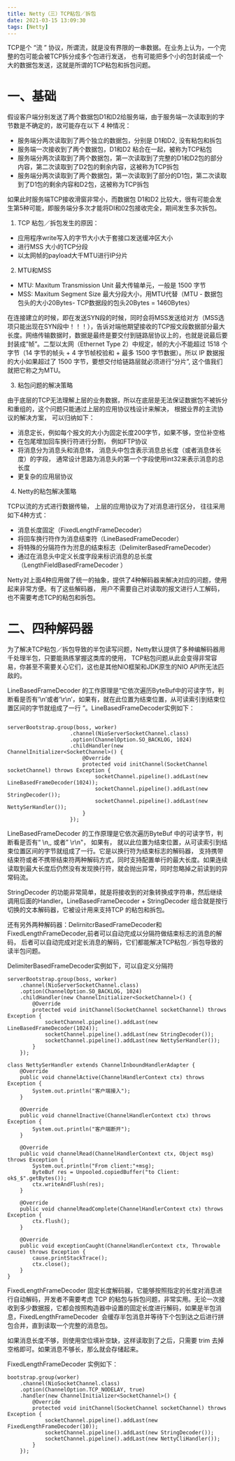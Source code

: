 ```yaml
---
title: Netty（三）TCP粘包／拆包
date: 2021-03-15 13:09:30
tags: [Netty]
---
```


TCP是个 “流 ” 协议，所谓流，就是没有界限的一串数据。在业务上认为，一个完整的包可能会被TCP拆分成多个包进行发送， 也有可能把多个小的包封装成一个大的数据包发送，这就是所谓的TCP粘包和拆包问题。


# 一、基础

假设客户端分别发送了两个数据包D1和D2给服务端，由于服务端一次读取到的字节数是不确定的，故可能存在以下 4 种情况：

+	服务端分两次读取到了两个独立的数据包，分别是 D1和D2, 没有粘包和拆包
+	服务端一次接收到了两个数据包，D1和D2 粘合在一起，被称为TCP粘包
+	服务端分两次读取到了两个数据包，第一次读取到了完整的D1和D2包的部分内容，第二次读取到了D2包的剩余内容，这被称为TCP拆包
+	服务端分两次读取到了两个数据包，第一次读取到了部分的D1包，第二次读取到了D1包的剩余内容和D2包，这被称为TCP拆包

如果此时服务端TCP接收滑窗非常小，而数据包 D1和D2 比较大，很有可能会发生第5种可能，即服务端分多次才能将DI和02包接收完全，期间发生多次拆包。



1. TCP 粘包／拆包发生的原因：

+	应用程序write写入的字节大小大于套接口发送缓冲区大小
+	进行MSS 大小的TCP分段
+	以太网帧的payload大千MTU进行IP分片


2. MTU和MSS

+	MTU: Maxitum Transmission Unit 最大传输单元，一般是 1500 字节
+	MSS: Maxitum Segment Size 最大分段大小，用MTU代替（MTU - 数据包包头的大小20Bytes- TCP数据段的包头20Bytes = 1460Bytes）

在连接建立的时候，即在发送SYN段的时候，同时会将MSS发送给对方（MSS选项只能出现在SYN段中！！！），告诉对端他期望接收的TCP报文段数据部分最大长度。网络传输数据时，数据是最终是要交付到链路层协议上的，也就是说最后要封装成“帧”。二型以太网（Ethernet Type 2）中规定，帧的大小不能超过 1518 个字节（14 字节的帧头 + 4 字节帧校验和 + 最多 1500 字节数据）。所以 IP 数据报的大小如果超过了 1500 字节，要想交付给链路层就必须进行“分片”, 这个值我们就把它称之为MTU。


3. 粘包问题的解决策略

由于底层的TCP无法理解上层的业务数据，所以在底层是无法保证数据包不被拆分和重组的，这个问题只能通过上层的应用协议栈设计来解决， 根据业界的主流协议的解决方案， 可以归纳如下：

+	消息定长，例如每个报文的大小为固定长度200字节，如果不够，空位补空格
+	在包尾增加回车换行符进行分割， 例如FTP协议
+	将消息分为消息头和消息体， 消息头中包含表示消息总长度（或者消息体长度）的字段， 通常设计思路为消息头的第一个字段使用int32来表示消息的总长度
+	更复杂的应用层协议


4. Netty的粘包解决策略

TCP以流的方式进行数据传输， 上层的应用协议为了对消息进行区分， 往往采用如下4种方式：
+	消息长度固定（FixedLengthFrameDecoder）
+	将回车换行符作为消息结束符（LineBasedFrameDecoder）
+	将特殊的分隔符作为泭息的结束标志（DelimiterBasedFrameDecoder）
+	通过在消息头中定义长度字段来标识消息的总长度（LengthFieldBasedFrameDecoder ）

Netty对上面4种应用做了统一的抽象，提供了4种解码器来解决对应的问题，使用起来非常方便。有了这些解码器， 用户不需要自己对读取的报文进行人工解码，也不需要考虑TCP的粘包和拆包。



# 二、四种解码器 

为了解决TCP粘包／拆包导致的半包读写问题，Netty默认提供了多种编解码器用千处理半包，只要能熟练掌握这类库的使用， TCP粘包问题从此会变得非常容易，你甚至不需要关心它们，这也是其他NIO框架和JDK原生的NIO API所无法匹敌的。

LineBasedFrameDecoder  的工作原理是“它依次遍历ByteBuf中的可读字节，判断看是否有‘\n’或者‘\r\n’，如果有，就在此位置为结束位置，从可读索引到结束位置区间的字节就组成了一行 ”。LineBasedFrameDecoder实例如下：

```

serverBootstrap.group(boss, worker)
                    .channel(NioServerSocketChannel.class)
                    .option(ChannelOption.SO_BACKLOG, 1024)
                    .childHandler(new ChannelInitializer<SocketChannel>() {
                        @Override
                        protected void initChannel(SocketChannel socketChannel) throws Exception {
                            socketChannel.pipeline().addLast(new LineBasedFrameDecoder(1024));
                            socketChannel.pipeline().addLast(new StringDecoder());
                            socketChannel.pipeline().addLast(new NettySerHandler());
                        }
                    });

```

LineBasedFrameDecoder 的工作原理是它依次遍历ByteBuf 中的可读字节，判断看是否有“ \n,, 或者” \r\n"， 如果有， 就以此位置为结束位置，从可读索引到结束位置区间的字节就组成了一行。它是以换行符为结束标志的解码器， 支持携带结束符或者不携带结束符两种解码方式，同时支持配置单行的最大长度。如果连续读取到最大长度后仍然没有发现换行符，就会抛出异常，同时忽略掉之前读到的异常码流。

StringDecoder 的功能非常简单，就是将接收到的对象转换成字符串，然后继续调用后面的Handler。LineBasedFrameDecoder + StringDecoder 组合就是按行切换的文本解码器，它被设计用来支持TCP 的粘包和拆包。



还有另外两种解码器：DelirnitcrBasedFrameDecoder和 FixedLengthFrameDecoder,前者可以自动完成以分隔符做结束标志的消息的解码， 后者可以自动完成对定长消息的解码，它们都能解决TCP粘包／拆包导致的读半包问题。

DelimiterBasedFrameDecoder实例如下，可以自定义分隔符

```
serverBootstrap.group(boss, worker)
	.channel(NioServerSocketChannel.class)
	.option(ChannelOption.SO_BACKLOG, 1024)
	.childHandler(new ChannelInitializer<SocketChannel>() {
		@Override
		protected void initChannel(SocketChannel socketChannel) throws Exception {
			socketChannel.pipeline().addLast(new LineBasedFrameDecoder(1024));
			socketChannel.pipeline().addLast(new StringDecoder());
			socketChannel.pipeline().addLast(new NettySerHandler());
		}
	});

class NettySerHandler extends ChannelInboundHandlerAdapter {
    @Override
    public void channelActive(ChannelHandlerContext ctx) throws Exception {
        System.out.println("客户端接入");
    }

    @Override
    public void channelInactive(ChannelHandlerContext ctx) throws Exception {
        System.out.println("客户端断开");
    }

    @Override
    public void channelRead(ChannelHandlerContext ctx, Object msg) throws Exception {
        System.out.println("From client:"+msg);
        ByteBuf res = Unpooled.copiedBuffer("to Client: ok$_$".getBytes());
        ctx.writeAndFlush(res);
    }

    @Override
    public void channelReadComplete(ChannelHandlerContext ctx) throws Exception {
        ctx.flush();
    }

    @Override
    public void exceptionCaught(ChannelHandlerContext ctx, Throwable cause) throws Exception {
        cause.printStackTrace();
        ctx.close();
    }
}

```


FixedLengthFrameDecoder 固定长度解码器，它能够按照指定的长度对消息进行自动解码，开发者不需要考虑 TCP 的粘包与拆包问题，非常实用。无论一次接收到多少数据报，它都会按照构造器中设置的固定长度进行解码，如果是半包消息，FixedLengthFrameDecoder  会缓存半包消息并等待下个包到达之后进行拼包合并，直到读取一个完整的消息包。

如果消息长度不够，则使用空位填补空缺，这样读取到了之后，只需要 trim 去掉空格即可。如果消息不够长，那么就会存储起来。

FixedLengthFrameDecoder 实例如下：

```
bootstrap.group(worker)
	.channel(NioSocketChannel.class)
	.option(ChannelOption.TCP_NODELAY, true)
	.handler(new ChannelInitializer<SocketChannel>() {
		@Override
		protected void initChannel(SocketChannel socketChannel) throws Exception {
			socketChannel.pipeline().addLast(new FixedLengthFrameDecoder(10));
			socketChannel.pipeline().addLast(new StringDecoder());
			socketChannel.pipeline().addLast(new NettyCliHandler());
		}
	});
```


